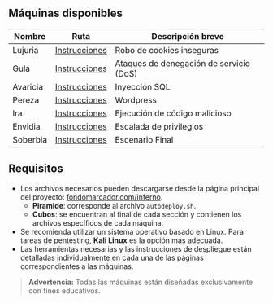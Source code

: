 ## Máquinas disponibles

| Nombre     | Ruta                                  | Descripción breve                        |
|------------|---------------------------------------|------------------------------------------|
| Lujuria    | [Instrucciones](./lujuria/index.html) | Robo de cookies inseguras                |
| Gula       | [Instrucciones](./gula/index.html)    | Ataques de denegación de servicio (DoS)  |
| Avaricia   | [Instrucciones](./avaricia/index.html)| Inyección SQL                            |
| Pereza     | [Instrucciones](./pereza/index.html)  | Wordpress                                |
| Ira        | [Instrucciones](./ira/index.html)     | Ejecución de código malicioso            |
| Envidia    | [Instrucciones](./envidia/index.html) | Escalada de privilegios                  |
| Soberbia   | [Instrucciones](./soberbia/index.html)| Escenario Final                          |

## Requisitos

- Los archivos necesarios pueden descargarse desde la página principal del proyecto: [fondomarcador.com/inferno](https://fondomarcador.com/inferno/).
  - **Piramide**: corresponde al archivo `autodeploy.sh`.
  - **Cubos**: se encuentran al final de cada sección y contienen los archivos específicos de cada máquina.
- Se recomienda utilizar un sistema operativo basado en Linux. Para tareas de pentesting, **Kali Linux** es la opción más adecuada.
- Las herramientas necesarias y las instrucciones de despliegue están detalladas individualmente en cada una de las páginas correspondientes a las máquinas.

> **Advertencia:** Todas las máquinas están diseñadas exclusivamente con fines educativos.
